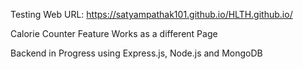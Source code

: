 Testing Web URL: https://satyampathak101.github.io/HLTH.github.io/

Calorie Counter Feature Works as a different Page

Backend in Progress using Express.js, Node.js and MongoDB
